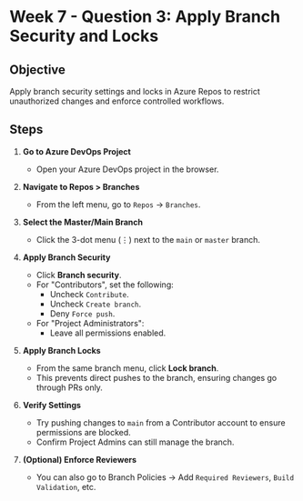 # Week 7 - Question 3: Apply Branch Security and Locks

## Objective
Apply branch security settings and locks in Azure Repos to restrict unauthorized changes and enforce controlled workflows.

## Steps

1. **Go to Azure DevOps Project**
   - Open your Azure DevOps project in the browser.

2. **Navigate to Repos > Branches**
   - From the left menu, go to `Repos` → `Branches`.

3. **Select the Master/Main Branch**
   - Click the 3-dot menu (⋮) next to the `main` or `master` branch.

4. **Apply Branch Security**
   - Click **Branch security**.
   - For "Contributors", set the following:
     - Uncheck `Contribute`.
     - Uncheck `Create branch`.
     - Deny `Force push`.
   - For "Project Administrators":
     - Leave all permissions enabled.

5. **Apply Branch Locks**
   - From the same branch menu, click **Lock branch**.
   - This prevents direct pushes to the branch, ensuring changes go through PRs only.

6. **Verify Settings**
   - Try pushing changes to `main` from a Contributor account to ensure permissions are blocked.
   - Confirm Project Admins can still manage the branch.

7. **(Optional) Enforce Reviewers**
   - You can also go to Branch Policies → Add `Required Reviewers`, `Build Validation`, etc.

